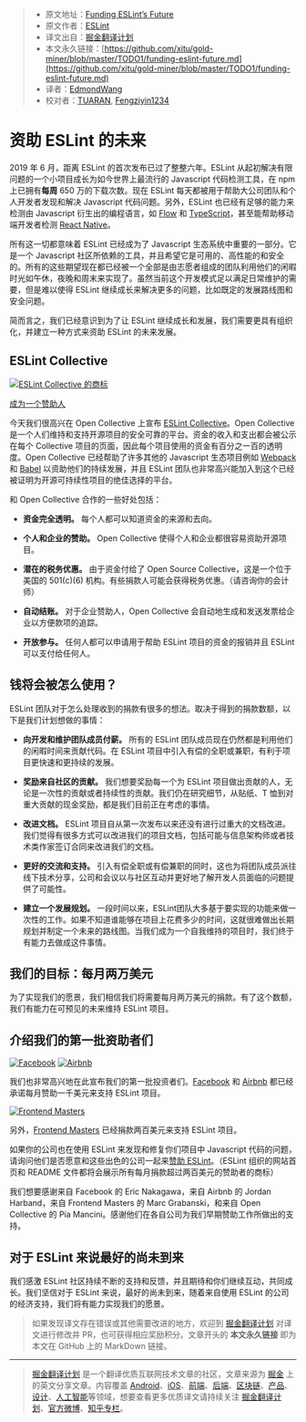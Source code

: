 > * 原文地址：[Funding ESLint’s Future](https://eslint.org/blog/2019/02/funding-eslint-future)
> * 原文作者：[ESLint](https://eslint.org)
> * 译文出自：[掘金翻译计划](https://github.com/xitu/gold-miner)
> * 本文永久链接：[https://github.com/xitu/gold-miner/blob/master/TODO1/funding-eslint-future.md](https://github.com/xitu/gold-miner/blob/master/TODO1/funding-eslint-future.md)
> * 译者：[EdmondWang](https://github.com/EdmondWang)
> * 校对者：[TUARAN](https://github.com/TUARAN), [Fengziyin1234](https://github.com/Fengziyin1234)

# 资助 ESLint 的未来

2019 年 6 月，距离 ESLint 的首次发布已过了整整六年。ESLint 从起初解决有限问题的一个小项目成长为如今世界上最流行的 Javascript 代码检测工具，在 npm 上已拥有**每周** 650 万的下载次数。现在 ESLint 每天都被用于帮助大公司团队和个人开发者发现和解决 Javascript 代码问题。另外，ESLint 也已经有足够的能力来检测由 Javascript 衍生出的编程语言，如 [Flow](https://www.npmjs.com/package/eslint-plugin-flowtype) 和 [TypeScript](https://typescript-eslint.io)，甚至能帮助移动端开发者检测 [React Native](https://www.npmjs.com/package/eslint-plugin-react-native)。

所有这一切都意味着 ESLint 已经成为了 Javascript 生态系统中重要的一部分。它是一个 Javascript 社区所依赖的工具，并且希望它是可用的、高性能的和安全的。所有的这些期望现在都已经被一个全部是由志愿者组成的团队利用他们的闲暇时光如午休，夜晚和周末来实现了。虽然当前这个开发模式足以满足日常维护的需要，但是难以使得 ESLint 继续成长来解决更多的问题，比如既定的发展路线图和安全问题。

简而言之，我们已经意识到为了让 ESLint 继续成长和发展，我们需要更具有组织化，并建立一种方式来资助 ESLint 的未来发展。

## ESLint Collective

[![ESLint Collective 的商标](https://eslint.org/img/posts/eslint-collective.png)](https://opencollective.com/eslint)

[成为一个赞助人](https://opencollective.com/eslint)

今天我们很高兴在 Open Collective 上宣布 [ESLint Collective](https://opencollective.com/eslint)。Open Collective 是一个人们维持和支持开源项目的安全可靠的平台。资金的收入和支出都会被公示在每个 Collective 项目的页面，因此每个项目使用的资金有百分之一百的透明度。Open Collective 已经帮助了许多其他的 Javascript 生态项目例如 [Webpack](https://opencollective.com/webpack) 和 [Babel](https://opencollective.com/babel) 以资助他们的持续发展，并且 ESLint 团队也非常高兴能加入到这个已经被证明为开源可持续性项目的绝佳选择的平台。

和 Open Collective 合作的一些好处包括：

*   **资金完全透明。** 每个人都可以知道资金的来源和去向。

*   **个人和企业的赞助。** Open Collective 使得个人和企业都很容易资助开源项目。

*   **潜在的税务优惠。** 由于资金付给了 Open Source Collective，这是一个位于美国的 501(c)(6) 机构。有些捐款人可能会获得税务优惠。（请咨询你的会计师）

*   **自动结账。** 对于企业赞助人，Open Collective 会自动地生成和发送发票给企业以方便款项的追踪。

*   **开放参与。** 任何人都可以申请用于帮助 ESLint 项目的资金的报销并且 ESLint 可以支付给任何人。

## 钱将会被怎么使用？

ESLint 团队对于怎么处理收到的捐款有很多的想法。取决于得到的捐款数额，以下是我们计划想做的事情：

*   **向开发和维护团队成员付薪。** 所有的 ESLint 团队成员现在仍然都是利用他们的闲暇时间来贡献代码。在 ESLint 项目中引入有偿的全职或兼职，有利于项目更快速和更持续的发展。

*   **奖励来自社区的贡献。** 我们想要奖励每一个为 ESLint 项目做出贡献的人，无论是一次性的贡献或者持续性的贡献。我们仍在研究细节，从贴纸、T 恤到对重大贡献的现金奖励，都是我们目前正在考虑的事情。

*   **改进文档。** ESLint 项目自从第一次发布以来还没有进行过重大的文档改进。我们觉得有很多方式可以改进我们的项目文档，包括可能与信息架构师或者技术类作家签订合同来改进我们的文档。

*   **更好的交流和支持。** 引入有偿全职或有偿兼职的同时，这也为将团队成员派往线下技术分享，公司和会议以与社区互动并更好地了解开发人员面临的问题提供了可能性。

*   **建立一个发展规划。** 一段时间以来，ESLint团队大多基于要实现的功能来做一次性的工作。如果不知道谁能够在项目上花费多少的时间，这就很难做出长期规划并制定一个未来的路线图。当我们成为一个自我维持的项目时，我们终于有能力去做成这件事情。

## 我们的目标：每月两万美元

为了实现我们的愿景，我们相信我们将需要每月两万美元的捐款。有了这个数额，我们有能力在可预见的未来维持 ESLint 项目。

## 介绍我们的第一批资助者们

[![Facebook](https://eslint.org/img/logos/facebook.png)](https://facebook.com) [![Airbnb](https://eslint.org/img/logos/airbnb.png)](https://airbnb.com)

我们也非常高兴地在此宣布我们的第一批投资者们。[Facebook](https://facebook.com) 和 [Airbnb](https://airbnb.com) 都已经承诺每月赞助一千美元来支持 ESLint 项目。

[![Frontend Masters](https://static.frontendmasters.com/assets/fm/js/frontendmasters.0e71088726.svg)](https://frontendmasters.com)

另外，[Frontend Masters](https://frontendmasters.com) 已经捐款两百美元来支持 ESLint 项目。

如果你的公司也在使用 ESLint 来发现和修复你们项目中 Javascript 代码的问题，请询问他们是否愿意和这些出色的公司一起来[赞助 ESLint](https://opencollective.com/eslint)。（ESLint 组织的网站首页和 README 文件都将会展示所有每月捐款超过两百美元的赞助者的商标）

我们想要感谢来自 Facebook 的 Eric Nakagawa，来自 Airbnb 的 Jordan Harband，来自 Frontend Masters 的 Marc Grabanski，和来自 Open Collective 的 Pia Mancini。感谢他们在各自公司为我们早期赞助工作所做出的支持。

## 对于 ESLint 来说最好的尚未到来

我们感激 ESLint 社区持续不断的支持和反馈，并且期待和你们继续互动，共同成长。我们坚信对于 ESLint 来说，最好的尚未到来，随着来自使用 ESLint 的公司的经济支持，我们将有能力实现我们的愿景。

> 如果发现译文存在错误或其他需要改进的地方，欢迎到 [掘金翻译计划](https://github.com/xitu/gold-miner) 对译文进行修改并 PR，也可获得相应奖励积分。文章开头的 **本文永久链接** 即为本文在 GitHub 上的 MarkDown 链接。

---

> [掘金翻译计划](https://github.com/xitu/gold-miner) 是一个翻译优质互联网技术文章的社区，文章来源为 [掘金](https://juejin.im) 上的英文分享文章。内容覆盖 [Android](https://github.com/xitu/gold-miner#android)、[iOS](https://github.com/xitu/gold-miner#ios)、[前端](https://github.com/xitu/gold-miner#前端)、[后端](https://github.com/xitu/gold-miner#后端)、[区块链](https://github.com/xitu/gold-miner#区块链)、[产品](https://github.com/xitu/gold-miner#产品)、[设计](https://github.com/xitu/gold-miner#设计)、[人工智能](https://github.com/xitu/gold-miner#人工智能)等领域，想要查看更多优质译文请持续关注 [掘金翻译计划](https://github.com/xitu/gold-miner)、[官方微博](http://weibo.com/juejinfanyi)、[知乎专栏](https://zhuanlan.zhihu.com/juejinfanyi)。
